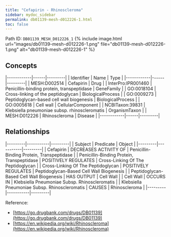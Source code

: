 ```yaml
---
title: "Cefapirin - Rhinoscleroma"
sidebar: mydoc_sidebar
permalink: db01139-mesh-d012226-1.html
toc: false 
---
```



Path ID: `DB01139_MESH_D012226_1`
{% include image.html url="images/db01139-mesh-d012226-1.png" file="db01139-mesh-d012226-1.png" alt="db01139-mesh-d012226-1" %}

## Concepts

|------------|------|---------|
| Identifier | Name | Type    |
|------------|------|---------|
| MESH:D002514 | Cefapirin | Drug |
| InterPro:IPR001460 | Penicillin-binding protein, transpeptidase | GeneFamily |
| GO:0018104 | Cross-linking of the peptidoglycan | BiologicalProcess |
| GO:0009273 | Peptidoglycan-based cell wall biogenesis | BiologicalProcess |
| GO:0005618 | Cell wall | CellularComponent |
| NCBITaxon:39831 | Klebsiella pneumoniae subsp. rhinoscleromatis | OrganismTaxon |
| MESH:D012226 | Rhinoscleroma | Disease |
|------------|------|---------|

## Relationships

|---------|-----------|---------|
| Subject | Predicate | Object  |
|---------|-----------|---------|
| Cefapirin | DECREASES ACTIVITY OF | Penicillin-Binding Protein, Transpeptidase |
| Penicillin-Binding Protein, Transpeptidase | POSITIVELY REGULATES | Cross-Linking Of The Peptidoglycan |
| Cross-Linking Of The Peptidoglycan | POSITIVELY REGULATES | Peptidoglycan-Based Cell Wall Biogenesis |
| Peptidoglycan-Based Cell Wall Biogenesis | HAS OUTPUT | Cell Wall |
| Cell Wall | OCCURS IN | Klebsiella Pneumoniae Subsp. Rhinoscleromatis |
| Klebsiella Pneumoniae Subsp. Rhinoscleromatis | CAUSES | Rhinoscleroma |
|---------|-----------|---------|

Reference: 
  - [https://go.drugbank.com/drugs/DB01139](https://go.drugbank.com/drugs/DB01139)
  - [https://en.wikipedia.org/wiki/Rhinoscleroma](https://en.wikipedia.org/wiki/Rhinoscleroma)
